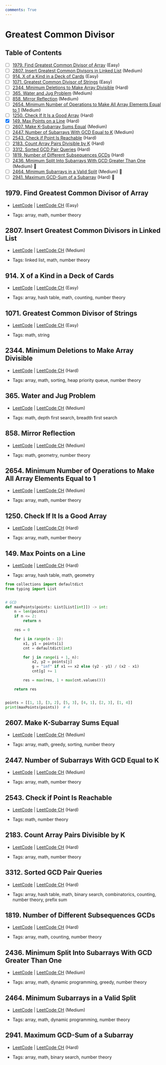 ```yaml
---
comments: True
---
```


# Greatest Common Divisor

## Table of Contents

- [ ] [1979. Find Greatest Common Divisor of Array](https://leetcode.cn/problems/find-greatest-common-divisor-of-array/) (Easy)
- [ ] [2807. Insert Greatest Common Divisors in Linked List](https://leetcode.cn/problems/insert-greatest-common-divisors-in-linked-list/) (Medium)
- [ ] [914. X of a Kind in a Deck of Cards](https://leetcode.cn/problems/x-of-a-kind-in-a-deck-of-cards/) (Easy)
- [ ] [1071. Greatest Common Divisor of Strings](https://leetcode.cn/problems/greatest-common-divisor-of-strings/) (Easy)
- [ ] [2344. Minimum Deletions to Make Array Divisible](https://leetcode.cn/problems/minimum-deletions-to-make-array-divisible/) (Hard)
- [ ] [365. Water and Jug Problem](https://leetcode.cn/problems/water-and-jug-problem/) (Medium)
- [ ] [858. Mirror Reflection](https://leetcode.cn/problems/mirror-reflection/) (Medium)
- [ ] [2654. Minimum Number of Operations to Make All Array Elements Equal to 1](https://leetcode.cn/problems/minimum-number-of-operations-to-make-all-array-elements-equal-to-1/) (Medium)
- [ ] [1250. Check If It Is a Good Array](https://leetcode.cn/problems/check-if-it-is-a-good-array/) (Hard)
- [x] [149. Max Points on a Line](https://leetcode.cn/problems/max-points-on-a-line/) (Hard)
- [ ] [2607. Make K-Subarray Sums Equal](https://leetcode.cn/problems/make-k-subarray-sums-equal/) (Medium)
- [ ] [2447. Number of Subarrays With GCD Equal to K](https://leetcode.cn/problems/number-of-subarrays-with-gcd-equal-to-k/) (Medium)
- [ ] [2543. Check if Point Is Reachable](https://leetcode.cn/problems/check-if-point-is-reachable/) (Hard)
- [ ] [2183. Count Array Pairs Divisible by K](https://leetcode.cn/problems/count-array-pairs-divisible-by-k/) (Hard)
- [ ] [3312. Sorted GCD Pair Queries](https://leetcode.cn/problems/sorted-gcd-pair-queries/) (Hard)
- [ ] [1819. Number of Different Subsequences GCDs](https://leetcode.cn/problems/number-of-different-subsequences-gcds/) (Hard)
- [ ] [2436. Minimum Split Into Subarrays With GCD Greater Than One](https://leetcode.cn/problems/minimum-split-into-subarrays-with-gcd-greater-than-one/) (Medium) 👑
- [ ] [2464. Minimum Subarrays in a Valid Split](https://leetcode.cn/problems/minimum-subarrays-in-a-valid-split/) (Medium) 👑
- [ ] [2941. Maximum GCD-Sum of a Subarray](https://leetcode.cn/problems/maximum-gcd-sum-of-a-subarray/) (Hard) 👑

## 1979. Find Greatest Common Divisor of Array

-   [LeetCode](https://leetcode.com/problems/find-greatest-common-divisor-of-array/) | [LeetCode CH](https://leetcode.cn/problems/find-greatest-common-divisor-of-array/) (Easy)

-   Tags: array, math, number theory
## 2807. Insert Greatest Common Divisors in Linked List

-   [LeetCode](https://leetcode.com/problems/insert-greatest-common-divisors-in-linked-list/) | [LeetCode CH](https://leetcode.cn/problems/insert-greatest-common-divisors-in-linked-list/) (Medium)

-   Tags: linked list, math, number theory
## 914. X of a Kind in a Deck of Cards

-   [LeetCode](https://leetcode.com/problems/x-of-a-kind-in-a-deck-of-cards/) | [LeetCode CH](https://leetcode.cn/problems/x-of-a-kind-in-a-deck-of-cards/) (Easy)

-   Tags: array, hash table, math, counting, number theory
## 1071. Greatest Common Divisor of Strings

-   [LeetCode](https://leetcode.com/problems/greatest-common-divisor-of-strings/) | [LeetCode CH](https://leetcode.cn/problems/greatest-common-divisor-of-strings/) (Easy)

-   Tags: math, string
## 2344. Minimum Deletions to Make Array Divisible

-   [LeetCode](https://leetcode.com/problems/minimum-deletions-to-make-array-divisible/) | [LeetCode CH](https://leetcode.cn/problems/minimum-deletions-to-make-array-divisible/) (Hard)

-   Tags: array, math, sorting, heap priority queue, number theory
## 365. Water and Jug Problem

-   [LeetCode](https://leetcode.com/problems/water-and-jug-problem/) | [LeetCode CH](https://leetcode.cn/problems/water-and-jug-problem/) (Medium)

-   Tags: math, depth first search, breadth first search
## 858. Mirror Reflection

-   [LeetCode](https://leetcode.com/problems/mirror-reflection/) | [LeetCode CH](https://leetcode.cn/problems/mirror-reflection/) (Medium)

-   Tags: math, geometry, number theory
## 2654. Minimum Number of Operations to Make All Array Elements Equal to 1

-   [LeetCode](https://leetcode.com/problems/minimum-number-of-operations-to-make-all-array-elements-equal-to-1/) | [LeetCode CH](https://leetcode.cn/problems/minimum-number-of-operations-to-make-all-array-elements-equal-to-1/) (Medium)

-   Tags: array, math, number theory
## 1250. Check If It Is a Good Array

-   [LeetCode](https://leetcode.com/problems/check-if-it-is-a-good-array/) | [LeetCode CH](https://leetcode.cn/problems/check-if-it-is-a-good-array/) (Hard)

-   Tags: array, math, number theory
## 149. Max Points on a Line

-   [LeetCode](https://leetcode.com/problems/max-points-on-a-line/) | [LeetCode CH](https://leetcode.cn/problems/max-points-on-a-line/) (Hard)

-   Tags: array, hash table, math, geometry
```python title="149. Max Points on a Line - Python Solution"
from collections import defaultdict
from typing import List


# GCD
def maxPoints(points: List[List[int]]) -> int:
    n = len(points)
    if n <= 2:
        return n

    res = 0

    for i in range(n - 1):
        x1, y1 = points[i]
        cnt = defaultdict(int)

        for j in range(i + 1, n):
            x2, y2 = points[j]
            g = "inf" if x1 == x2 else (y2 - y1) / (x2 - x1)
            cnt[g] += 1

        res = max(res, 1 + max(cnt.values()))

    return res


points = [[1, 1], [3, 2], [5, 3], [4, 1], [2, 3], [1, 4]]
print(maxPoints(points))  # 4

```

## 2607. Make K-Subarray Sums Equal

-   [LeetCode](https://leetcode.com/problems/make-k-subarray-sums-equal/) | [LeetCode CH](https://leetcode.cn/problems/make-k-subarray-sums-equal/) (Medium)

-   Tags: array, math, greedy, sorting, number theory
## 2447. Number of Subarrays With GCD Equal to K

-   [LeetCode](https://leetcode.com/problems/number-of-subarrays-with-gcd-equal-to-k/) | [LeetCode CH](https://leetcode.cn/problems/number-of-subarrays-with-gcd-equal-to-k/) (Medium)

-   Tags: array, math, number theory
## 2543. Check if Point Is Reachable

-   [LeetCode](https://leetcode.com/problems/check-if-point-is-reachable/) | [LeetCode CH](https://leetcode.cn/problems/check-if-point-is-reachable/) (Hard)

-   Tags: math, number theory
## 2183. Count Array Pairs Divisible by K

-   [LeetCode](https://leetcode.com/problems/count-array-pairs-divisible-by-k/) | [LeetCode CH](https://leetcode.cn/problems/count-array-pairs-divisible-by-k/) (Hard)

-   Tags: array, math, number theory
## 3312. Sorted GCD Pair Queries

-   [LeetCode](https://leetcode.com/problems/sorted-gcd-pair-queries/) | [LeetCode CH](https://leetcode.cn/problems/sorted-gcd-pair-queries/) (Hard)

-   Tags: array, hash table, math, binary search, combinatorics, counting, number theory, prefix sum
## 1819. Number of Different Subsequences GCDs

-   [LeetCode](https://leetcode.com/problems/number-of-different-subsequences-gcds/) | [LeetCode CH](https://leetcode.cn/problems/number-of-different-subsequences-gcds/) (Hard)

-   Tags: array, math, counting, number theory
## 2436. Minimum Split Into Subarrays With GCD Greater Than One

-   [LeetCode](https://leetcode.com/problems/minimum-split-into-subarrays-with-gcd-greater-than-one/) | [LeetCode CH](https://leetcode.cn/problems/minimum-split-into-subarrays-with-gcd-greater-than-one/) (Medium)

-   Tags: array, math, dynamic programming, greedy, number theory
## 2464. Minimum Subarrays in a Valid Split

-   [LeetCode](https://leetcode.com/problems/minimum-subarrays-in-a-valid-split/) | [LeetCode CH](https://leetcode.cn/problems/minimum-subarrays-in-a-valid-split/) (Medium)

-   Tags: array, math, dynamic programming, number theory
## 2941. Maximum GCD-Sum of a Subarray

-   [LeetCode](https://leetcode.com/problems/maximum-gcd-sum-of-a-subarray/) | [LeetCode CH](https://leetcode.cn/problems/maximum-gcd-sum-of-a-subarray/) (Hard)

-   Tags: array, math, binary search, number theory
